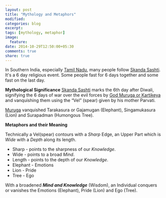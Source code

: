 ```yaml
---
layout: post
title: "Mythology and Metaphors"
modified:
categories: blog
excerpt:
tags: [mythology, metaphor]
image:
  feature:
date: 2014-10-29T12:50:00+05:30
comments: true
share: true
---
```

In Southern India, especially [Tamil Nadu](http://en.wikipedia.org/wiki/Tamil_Nadu), many people follow [Skanda Sashti][sashti]. It's a 6 day religious event. Some people fast for 6 days together and some fast on the last day. 

**Mythological Significance**
[Skanda Sashti][sashti] marks the 6th day after Diwali, signifying the 6 days of war over the evil forces by [God Muruga or Kartikeya][muruga] and vanquishing them using the “Vel” (spear) given by his mother Parvati.

[Muruga][muruga] vanquished Tarakasura or Gajamugan (Elephant),  Singamukasura (Lion) and Surapadman (Humongous Tree).

**Metaphors and their Meaning**

Technically a Vel(spear) contours with a _Sharp_ Edge, an Upper Part which is _Wide_ with a _Depth_ along its length. 

>
* Sharp - points to the sharpness of our *Knowledge*.
* Wide - points to a broad *Mind*.
* Length - points to the depth of our *Knowledge*.
* Elephant - Emotions
* Lion - Pride
* Tree - Ego
>

With a broadened ***Mind and Knowledge*** (Wisdom),  an Individual conquers or vanishes the Emotions (Elephant), Pride (Lion) and Ego (Tree).

[sashti]: http://tiruchendur.org/sashti.raghavan.htm
[muruga]: http://en.wikipedia.org/wiki/Kartikeya